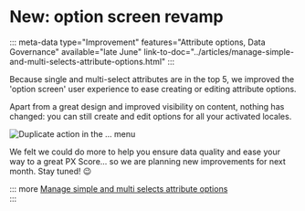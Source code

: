 # New: option screen revamp
::: meta-data type="Improvement" features="Attribute options, Data Governance" available="late June" link-to-doc="../articles/manage-simple-and-multi-selects-attribute-options.html"
:::

Because single and multi-select attributes are in the top 5, we improved the 'option screen' user experience to ease creating or editing attribute options.

Apart from a great design and improved visibility on content, nothing has changed: you can still create and edit options for all your activated locales.

![Duplicate action in the `...` menu](../img/new-option-screen.png)

We felt we could do more to help you ensure data quality and ease your way to a great PX Score... so we are planning new improvements for next month. Stay tuned! :wink:

::: more
[Manage simple and multi selects attribute options](../articles/manage-simple-and-multi-selects-attribute-options)  
:::
